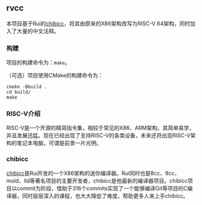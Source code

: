 ## rvcc

本项目基于Rui的[chibicc](https://github.com/rui314/chibicc)，将其由原来的X86架构改写为RISC-V 64架构，同时加入了大量的中文注释。


### 构建
项目的构建命令为：`make`。

（可选）项目使用CMake的构建命令为：
```shell
cmake -Bbuild .
cd build/
make
```

### RISC-V介绍
RISC-V是一个开源的精简指令集，相较于常见的X86、ARM架构，其简单易学，并且发展迅猛。现在已经出现了支持RISC-V的各类设备，未来还将出现RISC-V架构的笔记本电脑，可谓是前景一片光明。

### chibicc

[chibicc](https://github.com/rui314/chibicc)是Rui开发的一个X86架构的迷你编译器。Rui同时也是8cc、9cc、mold、lld等著名项目的主要开发者，chibicc是他最新的编译器项目。chibicc项目以commit为阶段，借助于316个commits实现了一个能够编译Git等项目的C编译器，同时层层深入的课程，也大大降低了难度，帮助更多人来上手chibicc。
